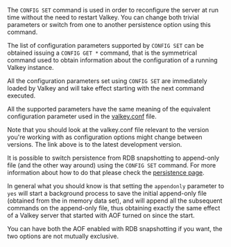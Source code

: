 The `CONFIG SET` command is used in order to reconfigure the server at run time
without the need to restart Valkey.
You can change both trivial parameters or switch from one to another persistence
option using this command.

The list of configuration parameters supported by `CONFIG SET` can be obtained
issuing a `CONFIG GET *` command, that is the symmetrical command used to obtain
information about the configuration of a running Valkey instance.

All the configuration parameters set using `CONFIG SET` are immediately loaded
by Valkey and will take effect starting with the next command executed.

All the supported parameters have the same meaning of the equivalent
configuration parameter used in the [valkey.conf][hgcarr22rc] file.

[hgcarr22rc]: http://github.com/valkey-io/valkey/raw/unstable/valkey.conf

Note that you should look at the valkey.conf file relevant to the version you're
working with as configuration options might change between versions. The link
above is to the latest development version.

It is possible to switch persistence from RDB snapshotting to append-only file
(and the other way around) using the `CONFIG SET` command.
For more information about how to do that please check the [persistence
page][tp].

[tp]: /topics/persistence

In general what you should know is that setting the `appendonly` parameter to
`yes` will start a background process to save the initial append-only file
(obtained from the in memory data set), and will append all the subsequent
commands on the append-only file, thus obtaining exactly the same effect of a
Valkey server that started with AOF turned on since the start.

You can have both the AOF enabled with RDB snapshotting if you want, the two
options are not mutually exclusive.
